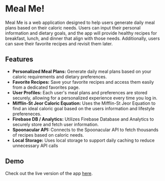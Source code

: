 # Meal Me! 

Meal Me is a web application designed to help users generate daily meal plans based on their caloric needs. Users can input their personal information and dietary goals, and the app will provide healthy recipes for breakfast, lunch, and dinner that align with those needs. Additionally, users can save their favorite recipes and revisit them later.

## Features

- **Personalized Meal Plans:** Generate daily meal plans based on your caloric requirements and dietary preferences.
- **Favorite Recipes:** Save your favorite recipes and access them easily from a dedicated favorites page.
- **User Profiles:** Each user's meal plans and preferences are stored securely, allowing for a personalized experience every time you log in.
- **Mifflin-St Jeor Caloric Equation:** Uses the Mifflin-St Jeor Equation to find an ideal caloric goal based on the users information and lifestyle prefereneces.
- **Firebase DB / Analytics:** Utilizes Firebase Database and Analytics to securely store and fetch user information.
- **Spoonacular API:** Connects to the Spoonacular API to fetch thousands of recipes based on caloric needs.
- **Local Storage:** Uses local storage to support daily caching to reduce unnecessary API calls

## Demo

Check out the live version of the app [here](#https://deploy-branch--meal-me-web.netlify.app/).

